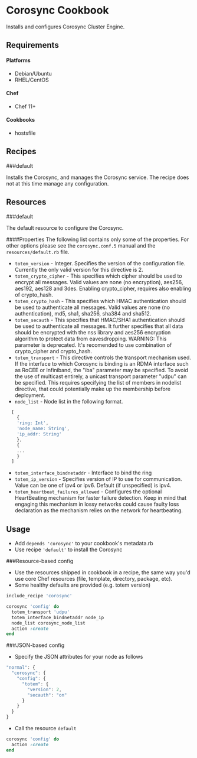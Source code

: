 Corosync Cookbook
=================

Installs and configures Corosync Cluster Engine.

Requirements
------------
#### Platforms
- Debian/Ubuntu
- RHEL/CentOS

#### Chef
- Chef 11+

#### Cookbooks
- hostsfile

Recipes
-------

###default

Installs the Corosync, and manages the Corosync service. 
The recipe does not at this time manage any configuration.

Resources
---------

###default

The default resource to configure the Corosync.

####Properties
The following list contains only some of the properties.
For other options please see the `corosync.conf.5` manual and the ```resources/default.rb``` file.

- `totem_version` - Integer. Specifies the version of the configuration file.
              Currently the only valid version for this directive is 2.
- `totem_crypto_cipher` - This specifies which  cipher  should  be  used  to  encrypt  all
              messages.   Valid  values  are  none  (no  encryption),  aes256,
              aes192, aes128 and 3des.  Enabling crypto_cipher, requires  also
              enabling of crypto_hash.
- `totem_crypto_hash` - This specifies which  HMAC  authentication  should  be  used  to
              authenticate   all   messages.   Valid   values   are  none  (no
              authentication), md5, sha1, sha256, sha384 and sha512.
- `totem_secauth` - This  specifies  that HMAC/SHA1 authentication should be used to
              authenticate all messages.  It further specifies that  all  data
              should  be  encrypted with the nss library and aes256 encryption
              algorithm to protect data from eavesdropping.
              WARNING: This parameter is deprecated. It's  recomended  to  use
              combination of crypto_cipher and crypto_hash.
- `totem_transport` - This directive controls the transport mechanism  used.   If  the
              interface to which Corosync is binding is an RDMA interface such
              as RoCEE or Infiniband, the "iba" parameter  may  be  specified.
              To  avoid  the  use  of  multicast entirely, a unicast transport
              parameter "udpu" can be specified.  This requires specifying the
              list  of  members  in nodelist directive, that could potentially
              make up the membership before deployment.
- `node_list` - Node list in the following format.
```javascript
  [
    {
    'ring: Int', 
    'node_name: String', 
    'ip_addr: String'
    },
    {
    ...
    }
  ]
```
- `totem_interface_bindnetaddr` - Interface to bind the ring
- `totem_ip_version` - Specifies version of IP to use for communication. Value  can  be
              one of ipv4 or ipv6. Default (if unspecified) is ipv4.
- `totem_heartbeat_failures_allowed` - Configures  the  optional  HeartBeating
              mechanism  for  faster  failure  detection.  Keep  in  mind that
              engaging this mechanism in lossy  networks  could  cause  faulty
              loss  declaration  as  the  mechanism  relies on the network for
              heartbeating.

Usage
-----
- Add ```depends 'corosync'``` to your cookbook's metadata.rb
- Use recipe ```'default'``` to install the Corosync

###Resource-based config

- Use the resources shipped in cookbook in a recipe, the same way you'd
  use core Chef resources (file, template, directory, package, etc).
- Some healthy defaults are provided (e.g. totem version)

```ruby
include_recipe 'corosync'

corosync 'config' do
  totem_transport 'udpu'
  totem_interface_bindnetaddr node_ip
  node_list corosync_node_list
  action :create
end
```

###JSON-based config

- Specify the JSON attributes for your node as follows

```javascript
"normal": {
  "corosync": {
    "config": {
      "totem": {
        "version": 2,
        "secauth": "on"
      }
    }
  }
}
```

- Call the resource ```default```

```ruby
corosync 'config' do
  action :create
end
```
